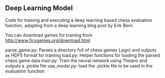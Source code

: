 ## Deep Learning Model

Code for training and executing a deep learning based chess evaluation function, adapting from a deep learning blog post by Erik Bern

You can download games for training from http://www.ficsgames.org/download.html

parse_game.py:  Parses a directory full of chess games (.pgn) and outputs as HDF5 format for training
load.py:        Helper functions for loading the parsed chess game data
train.py:       Train the neural network using Theano and outputs a .pickle file
use_model.py:   load the .pickle file to be used in the evaluation function
